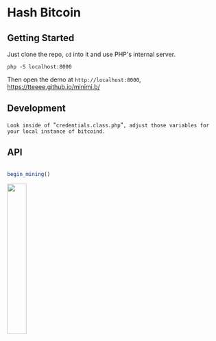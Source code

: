 # Hash Bitcoin

## Getting Started

Just clone the repo, `cd` into it and use PHP's internal server.

`php -S localhost:8000`

Then open the demo at `http://localhost:8000`, https://tteeee.github.io/minimi.b/

##  Development
`Look inside of `"`credentials.class.php`"`, adjust those variables for your local instance of bitcoind.`

## API

```JavaScript

begin_mining()


```
<a href='https://freebitco.in/?r=7594880' target='_blank'>
<img src='https://media.giphy.com/media/3ohzdEYjuOlJbPJQ4g/giphy.gif' titlte='GIFY' width="30%" height="30%">
</a>

